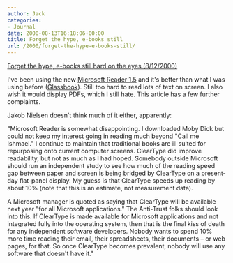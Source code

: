 ```yaml
---
author: Jack
categories:
- Journal
date: 2000-08-13T16:18:06+00:00
title: Forget the hype, e-books still
url: /2000/forget-the-hype-e-books-still/
---
```


[Forget the hype, e-books still hard on the eyes (8/12/2000)][1]

I've been using the new [Microsoft Reader 1.5][2] and it's better than what I was using before ([Glassbook][3]). Still too hard to read lots of text on screen. I also wish it would display PDFs, which I still hate. This article has a few further complaints.
  


Jakob Nielsen doesn't think much of it either, apparently:

"Microsoft Reader is somewhat disappointing. I downloaded Moby Dick but could not keep my interest going in reading much beyond "Call me Ishmael." I continue to maintain that traditional books are ill suited for repurposing onto current computer screens. ClearType did improve readability, but not as much as I had hoped. Somebody outside Microsoft should run an independent study to see how much of the reading speed gap between paper and screen is being bridged by ClearType on a present-day flat-panel display. My guess is that ClearType speeds up reading by about 10% (note that this is an estimate, not measurement data).
  

  
A Microsoft manager is quoted as saying that ClearType will be available next year "for all Microsoft applications." The Anti-Trust folks should look into this. If ClearType is made available for Microsoft applications and not integrated fully into the operating system, then that is the final kiss of death for any independent software developers. Nobody wants to spend 10% more time reading their email, their spreadsheets, their documents &#8211; or web pages, for that. So once ClearType becomes prevalent, nobody will use any software that doesn't have it."

 [1]: http://www.mercurycenter.com/svtech/news/indepth/docs/ebook081300.htm
 [2]: http://www.microsoft.com/reader/ "go to the Reader page on Microsoft's site"
 [3]: http://www.glassbook.com/ "go to the Glassbook website"